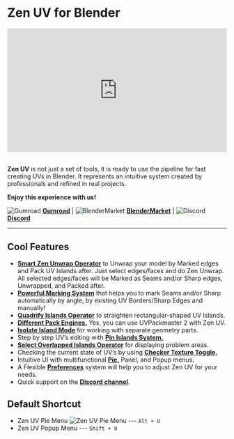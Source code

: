 # Zen UV for Blender
<!-- [![Zen UV Introduction](img/cover--eng.png)](https://www.youtube.com/watch?v=ook2eFfH724) -->
<!-- blank line -->
<div style="position: relative; width: 100%; height: 0; padding-bottom: 56.25%;">
<iframe src="https://www.youtube.com/embed/yZ-rRiE-8us" style="position: absolute; top: 0; left: 0; width: 100%; height: 100%;" allowfullscreen="" seamless="" frameborder="0"></iframe>
</div>
<!-- blank line -->
<br>
<!-- blank line -->

**Zen UV** is not just a set of tools, it is ready to use the pipeline for fast creating UVs in Blender. It represents an intuitive system created by professionals and refined in real projects.

**Enjoy this experience with us!**

![Gumroad](img/icons/services/gumroad-16.png) [**Gumroad**](https://gumroad.com/l/ZenUV) | ![BlenderMarket](img/icons/services/blendermarket-16.png) [**BlenderMarket**](https://www.blendermarket.com/products/zen-uv) | ![Discord](img/icons/services/discord-16.png) [**Discord**](https://discord.gg/wGpFeME)

<!-- blank line -->
----
<!-- blank line -->
## Cool Features


- [**Smart Zen Unwrap Operator**](operators/#zen-unwrap) to Unwrap your model by Marked edges and Pack UV Islands after. Just select edges/faces and do Zen Unwrap. All selected edges/faces will be Marked as Seams and/or Sharp edges, Unwrapped, and Packed after. 
- [**Powerful Marking System**](operators/#mark) that helps you to mark Seams and/or Sharp automatically by angle, by existing UV Borders/Sharp Edges and manually!
- [**Quadrify Islands Operator**](operators/#quadrify-islands) to straighten rectangular-shaped UV Islands. 
- [**Different Pack Engines.**](operators/#pack-islands) Yes, you can use UVPackmaster 2 with Zen UV.
- [**Isolate Island Mode**](operators/#isolate-islands-toggle) for working with separate geometry parts.
- Step by step UV’s editing with [**Pin Islands System.**](operators/#pin-uv-island)
- [**Select Overlapped Islands Operator**](operators/#select-overlapped-islands) for displaying problem areas.
- Checking the current state of UV’s by using [**Checker Texture Toggle.**](operators/#checker-texture-toggle)
- Intuitive UI with multifunctional [**Pie,**](pie-menu) Panel, and Popup menus.
- A Flexible [**Preferences**](preferences) system will help you to adjust Zen UV for your needs.
- Quick support on the [**Discord channel**](https://discord.gg/wGpFeME).

## Default Shortcut
- Zen UV Pie Menu ![Zen UV Pie Menu](img/icons/zen-uv@2x.png) --- `Alt + U`
- Zen UV Popup Menu --- `Shift + U`